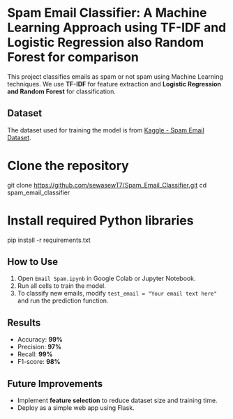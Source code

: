 # Spam Email Classifier: A Machine Learning Approach using TF-IDF and Logistic Regression also Random Forest for comparison
This project classifies emails as spam or not spam using Machine Learning techniques.
We use **TF-IDF** for feature extraction and **Logistic Regression and Random Forest** for classification.
## Dataset
The dataset used for training the model is from [Kaggle - Spam Email Dataset](https://www.kaggle.com/datasets/venky73/spam-mails-dataset).

# Clone the repository
git clone https://github.com/sewasewT7/Spam_Email_Classifier.git
cd spam_email_classifier

# Install required Python libraries
pip install -r requirements.txt

## How to Use
1. Open `Email Spam.ipynb` in Google Colab or Jupyter Notebook.
2. Run all cells to train the model.
3. To classify new emails, modify `test_email = "Your email text here"` and run the prediction function.

## Results
- Accuracy: **99%**
- Precision: **97%**
- Recall: **99%**
- F1-score: **98%**

## Future Improvements
- Implement **feature selection** to reduce dataset size and training time.
- Deploy as a simple web app using Flask.
